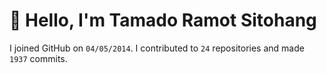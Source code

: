 # :wave: Hello, I'm Tamado Ramot Sitohang

I joined GitHub on `04/05/2014`. I contributed to `24` repositories and made `1937` commits.
